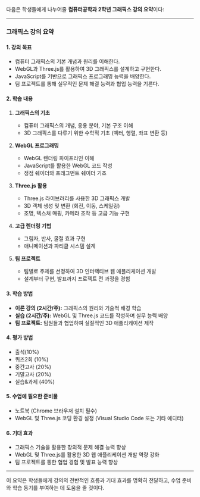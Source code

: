 다음은 학생들에게 나누어줄 **컴퓨터공학과 2학년 그래픽스 강의 요약**이다:

---

### **그래픽스 강의 요약**

#### **1. 강의 목표**
- 컴퓨터 그래픽스의 기본 개념과 원리를 이해한다.
- WebGL과 Three.js를 활용하여 3D 그래픽스를 설계하고 구현한다.
- JavaScript를 기반으로 그래픽스 프로그래밍 능력을 배양한다.
- 팀 프로젝트를 통해 실무적인 문제 해결 능력과 협업 능력을 기른다.

#### **2. 학습 내용**
1. **그래픽스의 기초**  
   - 컴퓨터 그래픽스의 개념, 응용 분야, 기본 구조 이해  
   - 3D 그래픽스를 다루기 위한 수학적 기초 (벡터, 행렬, 좌표 변환 등)  

2. **WebGL 프로그래밍**  
   - WebGL 렌더링 파이프라인 이해  
   - JavaScript를 활용한 WebGL 코드 작성  
   - 정점 쉐이더와 프래그먼트 쉐이더 기초  

3. **Three.js 활용**  
   - Three.js 라이브러리를 사용한 3D 그래픽스 개발  
   - 3D 객체 생성 및 변환 (회전, 이동, 스케일링)  
   - 조명, 텍스처 매핑, 카메라 조작 등 고급 기능 구현  

4. **고급 렌더링 기법**  
   - 그림자, 반사, 굴절 효과 구현  
   - 애니메이션과 파티클 시스템 설계  

5. **팀 프로젝트**  
   - 팀별로 주제를 선정하여 3D 인터랙티브 웹 애플리케이션 개발  
   - 설계부터 구현, 발표까지 프로젝트 전 과정을 경험  

#### **3. 학습 방법**
- **이론 강의 (2시간/주):** 그래픽스의 원리와 기술적 배경 학습  
- **실습 (2시간/주):** WebGL 및 Three.js 코드를 작성하며 실무 능력 배양  
- **팀 프로젝트:** 팀원들과 협업하여 실질적인 3D 애플리케이션 제작  

#### **4. 평가 방법**
- 출석(10%)
- 퀴즈2회 (10%)  
- 중간고사 (20%)  
- 기말고사 (20%)  
- 실습&과제 (40%)  

#### **5. 수업에 필요한 준비물**
- 노트북 (Chrome 브라우저 설치 필수)  
- WebGL 및 Three.js 코딩 환경 설정 (Visual Studio Code 또는 기타 에디터)  

#### **6. 기대 효과**
- 그래픽스 기술을 활용한 창의적 문제 해결 능력 향상  
- WebGL 및 Three.js를 활용한 3D 웹 애플리케이션 개발 역량 강화  
- 팀 프로젝트를 통한 협업 경험 및 발표 능력 향상  

---

이 요약은 학생들에게 강의의 전반적인 흐름과 기대 효과를 명확히 전달하고, 수업 준비와 학습 동기를 부여하는 데 도움을 줄 것이다.
